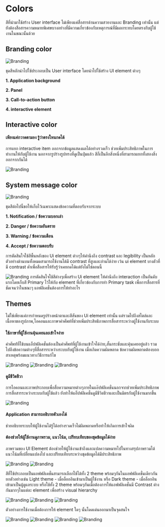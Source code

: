 Colors
==========
สีที่นำมาใช้สร้าง User interface ไม่เพียงแค่สื่อสารด้านความสวยงานและ Branding เท่านั้น แต่ยังต้องสือสารความหมายพิเศษบางอย่างที่มีความเกี่ยวข้องกับเหตุการณ์ที่มีผลกระทบโดยตรงกับผู้ใช้งานในขณะนั้นด้วย

## Branding color
![Branding](images/visual-color/theme-primary.png)

ชุดสีหลักนำไปใช้ประกอบเป็น User interface โดยนำไปใช้สร้าง UI element ต่างๆ

**1. Application background**

**2. Panel**

**3. Call-to-action button**

**4. interactive element**

## Interactive color
#### **เพียงแค่กวาดตามอง รู้ว่าตรงใหนกดได้**
การแยก interactive item ออกจากข้อมูลแสดงผลได้อย่างรวดเร็ว ช่วยเพิ่มประสิทธิภาพในการทำงานให้กับผู้ใช้งาน
นอกจากรูปร่างรูปทรงที่ดูเป็นปุ่มแล้ว สีก็เป็นอีกสิ่งหนึ่งที่สามารถแยกทั้งสองสิ่งออกจากกันได้

![Branding](images/visual-color/theme-interactiveItem.png)

## System message color
![Branding](images/visual-color/theme-systemMessage.png)

ชุดสีต่อไปนี้ขอให้เก็บไว้เฉพาะแสดงข้อความที่ตอบรับจากระบบ

**1. Notification / ข้อความบอกเล่า**

**2. Danger / ข้อความอันตราย**

**3. Warning / ข้อความเตือน**

**4. Accept / ข้อความตอบรับ**

การตัดสินใจใช้สีพื้นหลังของ Ui element ต่างๆให้คำนึงถึง contrast และ legibility เป็นหลัก
ตัวอย่างด้านบนทั้งหมดสามารถใช้งานได้มี contrast ที่สูงและอ่านได้ง่าย เว้น ui element บางตัวที่มี contrast ต่ำเพื่อสือสารให้รับรู้ว่าเคยกดได้แต่ยังไม่ใช่ตอนนี้

![Branding](images/visual-color/05.jpg)
การตัดสินใจใช้สีต่างๆเพื่อสร้าง Ui element ให้คำนึงถึง interaction เป็นอันดับแรกโดยเก็บสี Primary ไว้ให้กับ element ที่เกี่ยวข้องกับการทำ Primary task เพื่อการสื่อสารที่ชัดเจนว่าในขณะๆ แอฟลิเคชั่นต้องการให้ทำอะไร

## Themes
ไม่ใช่เพียงแค่การกำหนดรูปร่างหน้าตาและสีสันของ Ui element เท่านั้น แต่รวมไปถึงสไตล์และเนื้อหาของรูปภาพ,ไอคอนและภาษาคำศัพท์ที่ช่วยเพิ่มประสิทธิภาพการสื่อสารระหว่างผู้ใช้งานกับระบบ

#### **ใช้ภาษาที่ผู้ใช้งานคุ้นเคยและเข้าใจง่าย**
คำศัพท์่ที่ใช้บนแอ็ปฟลิเคชั่นต้องเป็นคำศัพท์ที่ผู้ใช้งานเข้าใจได้ง่าย,สั้นกระชับและคุ้นเคยอยู่แล้ว รวมไปถึงข้อความต่างๆที่สื่อสารระหว่างระบบกับผู้ใช้งาน เมื่อเกิดความผิดพลาด ข้อความผิดพลาดต้องบอกสาเหตุพร้อมแนวทางวิธีการแก้ไข

![Branding](images/visual-color/theme-message01.png)
![Branding](images/visual-color/theme-message02.png)
![Branding](images/visual-color/theme-message03.png)

#### **ดูมีชีวิตชีวา**
การไอคอนและภาพประกอบเพื่อสื่อความหมายต่างๆภายในแอ๊ปฟลิเคชั่นนอกจากช่วยเพิ่มประสิทธิภาพการสื่อสารระหว่างระบบกับผู้ใช้แล้ว ยังทำให้แอ็ปฟลิเคชั่นดูมีชีวิตชีวาและเป็นมิตรกับผู้ใช้งานมากขึ้น

![Branding](images/visual-color/theme-icon01.png)

#### **Application สามารถอธิบายตัวเองได้**
ช่วยอธิบายระบบให้ผู้ใช้งานได้รู้ได้อย่างรวดเร็วไม่ผิดพลาดหรือทำให้เกิดการเข้าใจผิด

#### **ต้องช่วยให้ผู้ใช้งานดูภาพรวม, แนวโน้ม, เปรียบเทียบของชุดข้อมูลได้ง่าย**
ภาพรวมของ UI Element ต้องช่วยให้ผู้ใช้งานเข้าถึงและแปลความหมายไปในทางสรุปภาพรวมได้ แนวโน้มที่เปลื่ยนแปลงไป และเปรียบเทียบระหว่างชุดข้อมูลได้มีประสิทธิภาพ

![Branding](images/visual-color/color-LightTheme06.png)
![Branding](images/visual-color/color-LightTheme07.png)

สีที่ใช้ประกอบเป็นแอฟฟลิเคชั่นสามารถเลือกใช้ได้ทั้ง 2 theme พร้อมๆกันในแอฟฟลิเคชั่นเดียวกัน ยกตัวอย่างเช่น Light theme - เมื่อล็อกอินเข้ามาเป็นผู้ใช้งาน หรือ Dark theme - เมื่อล็อกอินเข้ามาเป็นผู้ดูแลระบบ หรือใช้ทั้ง 2 theme พร้อมๆกันเมื่อต้องการให้แอฟฟลิเคชั่นมี Contrast ต่างกันมากๆในแต่ละ element เพื่อสร้าง visual hierarchy

![Branding](images/visual-color/color-LightTheme01.png)
![Branding](images/visual-color/color-LightTheme02.png)
![Branding](images/visual-color/color-LightTheme03.png)

ตัวอย่างการใช้งานเมื่อต้องการให้ element ใดๆ นั้นโดดเด่นออกมาเป็นจุดสนใจ

![Branding](images/visual-color/color-LightTheme04.jpg)
![Branding](images/visual-color/color-LightTheme08.png)
![Branding](images/visual-color/color-LightTheme05.jpg)
![Branding](images/visual-color/color-LightTheme09.png)